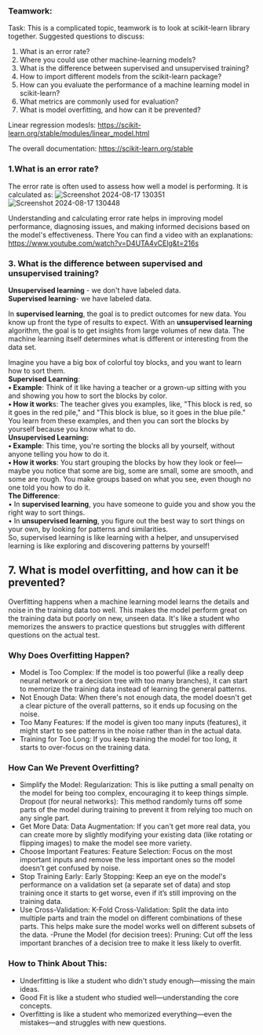 ### Teamwork:
Task: This is a complicated topic, teamwork is to look at scikit-learn library together. Suggested questions to discuss:
1. What is an error rate?
2. Where you could use other machine-learning models?
3. What is the difference between supervised and unsupervised training?
4. How to import different models from the scikit-learn package?
5. How can you evaluate the performance of a machine learning model in scikit-learn?
6. What metrics are commonly used for evaluation?
7. What is model overfitting, and how can it be prevented?

Linear regression modesls: https://scikit-learn.org/stable/modules/linear_model.html

The overall documentation: https://scikit-learn.org/stable


### 1.What is an error rate?
The error rate is often used to assess how well a model is performing. It is calculated as:
![Screenshot 2024-08-17 130351](https://github.com/user-attachments/assets/67f4e91a-fed3-4a0b-a840-395ba915caa6)
![Screenshot 2024-08-17 130448](https://github.com/user-attachments/assets/770f8b8e-296e-451e-a682-252833809a1f)

Understanding and calculating error rate helps in improving model performance, diagnosing issues,
and making informed decisions based on the model's effectiveness.
There You can find a video with an explanations: https://www.youtube.com/watch?v=D4UTA4vCElg&t=216s







### 3. What is the difference between supervised and unsupervised training?
**Unsupervised learning** - we don't have labeled data.<br/>
**Supervised learning**- we have labeled data.

In **supervised learning**, the goal is to predict outcomes for new data. You know up front the type of results to expect. With an **unsupervised learning** algorithm, the goal is to get insights from large volumes of new data. The machine learning itself determines what is different or interesting from the data set.

Imagine you have a big box of colorful toy blocks, and you want to learn how to sort them.<br/>
**Supervised Learning**:<br/>
**• Example**: Think of it like having a teacher or a grown-up sitting with you and showing you how to sort the blocks by color.<br/>
**• How it work**s: The teacher gives you examples, like, "This block is red, so it goes in the red pile," and "This block is blue, so it goes in the blue pile." You learn from these examples, and then you can sort the blocks by yourself because you know what to do.<br/>
**Unsupervised Learning:**<br/>
**• Example**: This time, you're sorting the blocks all by yourself, without anyone telling you how to do it.<br/>
**• How it works**: You start grouping the blocks by how they look or feel—maybe you notice that some are big, some are small, some are smooth, and some are rough. You make groups based on what you see, even though no one told you how to do it.<br/>
**The Difference**:<br/>
• In **supervised learning**, you have someone to guide you and show you the right way to sort things.<br/>
• In **unsupervised learning**, you figure out the best way to sort things on your own, by looking for patterns and similarities.<br/>
So, supervised learning is like learning with a helper, and unsupervised learning is like exploring and discovering patterns by yourself!












## 7. What is model overfitting, and how can it be prevented?

Overfitting happens when a machine learning model learns the details and noise in the training data too well. This makes the model perform great on the training data but poorly on new, unseen data. It's like a student who memorizes the answers to practice questions but struggles with different questions on the actual test.

### Why Does Overfitting Happen?

- Model is Too Complex: If the model is too powerful (like a really deep neural network or a decision tree with too many branches), it can start to memorize the training data instead of learning the general patterns.
- Not Enough Data: When there's not enough data, the model doesn't get a clear picture of the overall patterns, so it ends up focusing on the noise.
- Too Many Features: If the model is given too many inputs (features), it might start to see patterns in the noise rather than in the actual data.
- Training for Too Long: If you keep training the model for too long, it starts to over-focus on the training data.

### How Can We Prevent Overfitting?
- Simplify the Model:
Regularization: This is like putting a small penalty on the model for being too complex, encouraging it to keep things simple.
Dropout (for neural networks): This method randomly turns off some parts of the model during training to prevent it from relying too much on any single part.
- Get More Data:
Data Augmentation: If you can't get more real data, you can create more by slightly modifying your existing data (like rotating or flipping images) to make the model see more variety.
- Choose Important Features:
Feature Selection: Focus on the most important inputs and remove the less important ones so the model doesn't get confused by noise.
- Stop Training Early:
Early Stopping: Keep an eye on the model's performance on a validation set (a separate set of data) and stop training once it starts to get worse, even if it’s still improving on the training data.
- Use Cross-Validation:
K-Fold Cross-Validation: Split the data into multiple parts and train the model on different combinations of these parts. This helps make sure the model works well on different subsets of the data.
-Prune the Model (for decision trees):
Pruning: Cut off the less important branches of a decision tree to make it less likely to overfit.

### How to Think About This:
- Underfitting is like a student who didn't study enough—missing the main ideas.
- Good Fit is like a student who studied well—understanding the core concepts.
- Overfitting is like a student who memorized everything—even the mistakes—and struggles with new questions.


